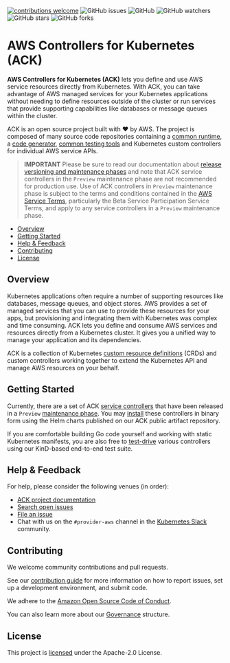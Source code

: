 [![contributions welcome](https://img.shields.io/badge/contributions-welcome-brightgreen.svg?style=flat)](https://github.com/aws-controllers-k8s/community/issues)
![GitHub issues](https://img.shields.io/github/issues-raw/aws-controllers-k8s/community?style=flat)
![GitHub](https://img.shields.io/github/license/aws-controllers-k8s/community?style=flat)
![GitHub watchers](https://img.shields.io/github/watchers/aws-controllers-k8s/community?style=social)
![GitHub stars](https://img.shields.io/github/stars/aws-controllers-k8s/community?style=social)
![GitHub forks](https://img.shields.io/github/forks/aws-controllers-k8s/community?style=social)

# AWS Controllers for Kubernetes (ACK)

**AWS Controllers for Kubernetes (ACK)** lets you define and use AWS service
resources directly from Kubernetes. With ACK, you can take advantage of AWS
managed services for your Kubernetes applications without needing to define
resources outside of the cluster or run services that provide supporting
capabilities like databases or message queues within the cluster.

ACK is an open source project built with ❤️  by AWS. The project is composed of
many source code repositories containing a [common runtime][runtime-repo], a
[code generator][codegen-repo], [common testing tools][test-infra-repo] and
Kubernetes custom controllers for individual AWS service APIs.

[runtime-repo]: https://github.com/aws-controllers-k8s/runtime
[codegen-repo]: https://github.com/aws-controllers-k8s/code-generator
[test-infra-repo]: https://github.com/aws-controllers-k8s/test-infra

> **IMPORTANT** Please be sure to read our documentation about
> [release versioning and maintenance phases][releases] and note that ACK
> service controllers in the `Preview` maintenance phase are not recommended
> for production use. Use of ACK controllers in `Preview` maintenance phase is
> subject to the terms and conditions contained in the
> [AWS Service Terms][aws-service-terms], particularly the Beta Service
> Participation Service Terms, and apply to any service controllers in a
> `Preview` maintenance phase.

[releases]: https://aws-controllers-k8s.github.io/community/releases/
[aws-service-terms]: https://aws.amazon.com/service-terms

* [Overview](#overview)
* [Getting Started](#getting-started)
* [Help & Feedback](#help--feedback)
* [Contributing](#contributing)
* [License](#license)

## Overview

Kubernetes applications often require a number of supporting resources like
databases, message queues, and object stores. AWS provides a set of managed
services that you can use to provide these resources for your apps, but
provisioning and integrating them with Kubernetes was complex and time
consuming. ACK lets you define and consume AWS services and resources directly
from a Kubernetes cluster. It gives you a unified way to manage your
application and its dependencies.

ACK is a collection of Kubernetes [custom resource definitions][crd] (CRDs) and
custom controllers working together to extend the Kubernetes API and manage AWS
resources on your behalf.

[crd]: https://kubernetes.io/docs/concepts/extend-kubernetes/api-extension/custom-resources/

## Getting Started

Currently, there are a set of ACK [service controllers][services] that have
been released in a `Preview` [maintenance phase][maint-phases]. You may
[install][install] these controllers in binary form using the Helm charts
published on our ACK public artifact repository.

[services]: https://aws-controllers-k8s.github.io/community/services/
[maint-phases]: https://aws-controllers-k8s.github.io/community/releases#maintenance-phases
[install]: https://aws-controllers-k8s.github.io/user-docs/install/

If you are comfortable building Go code yourself and working with static
Kubernetes manifests, you are also free to [test-drive][testing] various
controllers using our KinD-based end-to-end test suite.

[testing]: https://aws-controllers-k8s.github.io/community/dev-docs/testing/

## Help & Feedback

For help, please consider the following venues (in order):

* [ACK project documentation](https://aws-controllers-k8s.github.io/community/)
* [Search open issues](https://github.com/aws-controllers-k8s/community/issues)
* [File an issue](https://github.com/aws-controllers-k8s/community/issues/new/choose)
* Chat with us on the `#provider-aws` channel in the [Kubernetes Slack](https://kubernetes.slack.com/) community.

## Contributing

We welcome community contributions and pull requests.

See our [contribution guide](/CONTRIBUTING.md) for more information on how to
report issues, set up a development environment, and submit code.

We adhere to the [Amazon Open Source Code of Conduct][coc].

You can also learn more about our [Governance](/GOVERNANCE.md) structure.

[coc]: https://aws.github.io/code-of-conduct

## License

This project is [licensed](/LICENSE) under the Apache-2.0 License.

